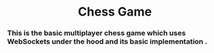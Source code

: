 <center><h1>Chess Game</h1> </center>
<h3>This is the basic multiplayer chess game which uses WebSockets under the hood and its basic implementation .</h3>
